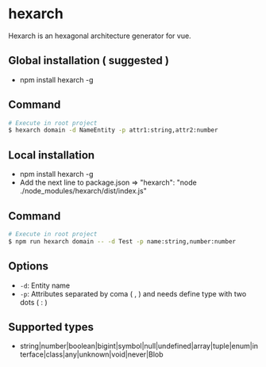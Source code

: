 # hexarch
Hexarch is an hexagonal architecture generator for vue.

## Global installation ( suggested )

* npm install hexarch -g

## Command

```bash
# Execute in root project
$ hexarch domain -d NameEntity -p attr1:string,attr2:number

```

## Local installation 

* npm install hexarch -g
* Add the next line to package.json => "hexarch": "node ./node_modules/hexarch/dist/index.js"


## Command

```bash
# Execute in root project
$ npm run hexarch domain -- -d Test -p name:string,number:number

```

## Options

- `-d`: Entity name
- `-p`: Attributes separated by coma ( , ) and needs define type with two dots ( : )

## Supported types
* string|number|boolean|bigint|symbol|null|undefined|array|tuple|enum|interface|class|any|unknown|void|never|Blob